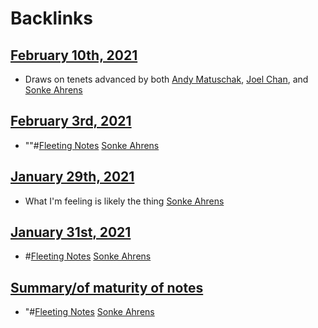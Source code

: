 
# Backlinks
## [February 10th, 2021](<February 10th, 2021.md>)
- Draws on tenets advanced by both [Andy Matuschak](<Andy Matuschak.md>), [Joel Chan](<Joel Chan.md>), and [Sonke Ahrens](<Sonke Ahrens.md>)

## [February 3rd, 2021](<February 3rd, 2021.md>)
- ""#[Fleeting Notes](<Fleeting Notes.md>) [Sonke Ahrens](<Sonke Ahrens.md>)

## [January 29th, 2021](<January 29th, 2021.md>)
- What I'm feeling is likely the thing [Sonke Ahrens](<Sonke Ahrens.md>)

## [January 31st, 2021](<January 31st, 2021.md>)
- #[Fleeting Notes](<Fleeting Notes.md>) [Sonke Ahrens](<Sonke Ahrens.md>)

## [Summary/of maturity of notes](<Summary/of maturity of notes.md>)
- "#[Fleeting Notes](<Fleeting Notes.md>) [Sonke Ahrens](<Sonke Ahrens.md>)

